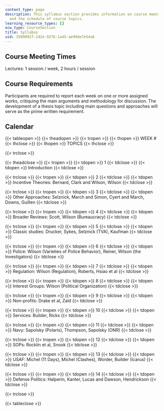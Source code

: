 ```yaml
---
content_type: page
description: This syllabus section provides information on course meeting times, requirements,
  and the schedule of course topics.
learning_resource_types: []
ocw_type: CourseSection
title: Syllabus
uid: 3589092f-242e-9276-1a45-ae99de7e54a6
---
```


Course Meeting Times
--------------------

Lectures: 1 session / week, 2 hours / session

Course Requirements
-------------------

Participants are required to report each week on one or more assigned works, critiquing the main arguments and methodology for discussion. The development of a thesis topic including main questions and approaches will serve as the prime written requirement.

Calendar
--------

{{< tableopen >}}
{{< theadopen >}}
{{< tropen >}}
{{< thopen >}}
WEEK #
{{< thclose >}}
{{< thopen >}}
TOPICS
{{< thclose >}}

{{< trclose >}}

{{< theadclose >}}
{{< tropen >}}
{{< tdopen >}}
1
{{< tdclose >}}
{{< tdopen >}}
Introduction
{{< tdclose >}}

{{< trclose >}}
{{< tropen >}}
{{< tdopen >}}
2
{{< tdclose >}}
{{< tdopen >}}
Incentive Theories: Bernard, Clark and Wilson, Wilson
{{< tdclose >}}

{{< trclose >}}
{{< tropen >}}
{{< tdopen >}}
3
{{< tdclose >}}
{{< tdopen >}}
Other Approaches: Selznick, March and Simon, Cyert and March, Downs, Guillen
{{< tdclose >}}

{{< trclose >}}
{{< tropen >}}
{{< tdopen >}}
4
{{< tdclose >}}
{{< tdopen >}}
Broader Reviews: Scott, Wilson (Bureaucracy)
{{< tdclose >}}

{{< trclose >}}
{{< tropen >}}
{{< tdopen >}}
5
{{< tdclose >}}
{{< tdopen >}}
Classic studies: Drucker, Sykes, Selznick (TVA), Kaufman
{{< tdclose >}}

{{< trclose >}}
{{< tropen >}}
{{< tdopen >}}
6
{{< tdclose >}}
{{< tdopen >}}
Police: Wilson (Varieties of Police Behavior), Reiner, Wilson (the Investigators)
{{< tdclose >}}

{{< trclose >}}
{{< tropen >}}
{{< tdopen >}}
7
{{< tdclose >}}
{{< tdopen >}}
Regulation: Wilson (Regulation), Roberts, Hsiao et al
{{< tdclose >}}

{{< trclose >}}
{{< tropen >}}
{{< tdopen >}}
8
{{< tdclose >}}
{{< tdopen >}}
Interest Groups: Wilson (Political Organization)
{{< tdclose >}}

{{< trclose >}}
{{< tropen >}}
{{< tdopen >}}
9
{{< tdclose >}}
{{< tdopen >}}
Non-profits: Drake et al, Zald
{{< tdclose >}}

{{< trclose >}}
{{< tropen >}}
{{< tdopen >}}
10
{{< tdclose >}}
{{< tdopen >}}
Services: Builder, Ricks
{{< tdclose >}}

{{< trclose >}}
{{< tropen >}}
{{< tdopen >}}
11
{{< tdclose >}}
{{< tdopen >}}
Navy: Sapolsky (Polaris), Thompson, Sapolsky (ONR)
{{< tdclose >}}

{{< trclose >}}
{{< tropen >}}
{{< tdopen >}}
12
{{< tdclose >}}
{{< tdopen >}}
SOPs: Rocklin et al, Snook
{{< tdclose >}}

{{< trclose >}}
{{< tropen >}}
{{< tdopen >}}
13
{{< tdclose >}}
{{< tdopen >}}
USAF: Michel (11 Days), Michel (Clashes), Worder, Builder (Icarus)
{{< tdclose >}}

{{< trclose >}}
{{< tropen >}}
{{< tdopen >}}
14
{{< tdclose >}}
{{< tdopen >}}
Defense Politics: Halperin, Kanter, Lucas and Dawson, Hendrickson
{{< tdclose >}}

{{< trclose >}}

{{< tableclose >}}